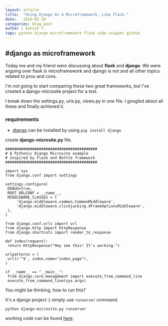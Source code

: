```yaml
---
layout: article
title:  "Using Django As A Microframework, Like Flask."
date:   2016-02-10
categories: blog post
author : Ashish T.
tags: python django microframework flask code snippet github
---
```

## #django as microframework

Today me and my friend were discussing about **flask** and **django**. We were arguing over flask is microframework and django is not and all other topics related to pros and cons.

I'm not going to start comparing these two great frameworks, but I've created a django-microsite project for a test.

I break down the settings.py, urls.py, views.py in one file. I googled about all these and finally achieved it.

### requirements
* [django](https://www.djangoproject.com/) can be installed by using ```pip install django```

create **django-microsite.py** file.

```
#########################################
# A Pythonic Django Microsite example
# Inspired by Flask and Bottle framework
#########################################

import sys
from django.conf import settings

settings.configure(
 DEBUG=True,
 ROOT_URLCONF = __name__,
 MIDDLEWARE_CLASSES = (
     'django.middleware.common.CommonMiddleware',
     'django.middleware.clickjacking.XFrameOptionsMiddleware',
 ),
)

from django.conf.urls import url
from django.http import HttpResponse
from django.shortcuts import render_to_response

def index(request):
 return HttpResponse("Hey see this! It's working.")

urlpatterns = (
 url(r'^$', index,name="index_page"),
)

if __name__ == "__main__":
 from django.core.management import execute_from_command_line
 execute_from_command_line(sys.argv)
```

You might be thinking, how to run this?

It's a django project :) simply use ```runserver``` command.

```python django-microsite.py runserver```

working code can be found [here](https://github.com/ashish2py/django-microsite).
